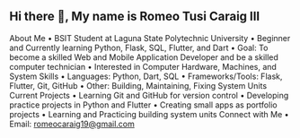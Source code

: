 ## Hi there 👋, My name is Romeo Tusi Caraig III 

About Me
• BSIT Student at Laguna State Polytechnic University
• Beginner and Currently learning Python, Flask, SQL, Flutter, and Dart
• Goal: To become a skilled Web and Mobile Application Developer and be a skilled computer technician
• Interested in Computer Hardware, Machines, and System
Skills
• Languages: Python, Dart, SQL
• Frameworks/Tools: Flask, Flutter, Git, GitHub
• Other: Building, Maintaining, Fixing System Units
Current Projects
• Learning Git and GitHub for version control
• Developing practice projects in Python and Flutter
• Creating small apps as portfolio projects
• Learning and Practicing building system units
Connect with Me
• Email: romeocaraig19@gmail.com

<!--
**Romeo-Tusi-Caraig-III/Romeo-Tusi-Caraig-III** is a ✨ _special_ ✨ repository because its `README.md` (this file) appears on your GitHub profile.

Here are some ideas to get you started:

- 🔭 I’m currently working on ...
- 🌱 I’m currently learning ...
- 👯 I’m looking to collaborate on ...
- 🤔 I’m looking for help with ...
- 💬 Ask me about ...
- 📫 How to reach me: ...
- 😄 Pronouns: ...
- ⚡ Fun fact: ...
-->

